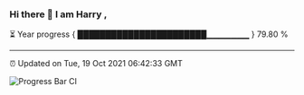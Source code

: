 ### Hi there 👋 I am Harry , 

⏳ Year progress { ███████████████████████▁▁▁▁▁▁▁ } 79.80 %

---

⏰ Updated on Tue, 19 Oct 2021 06:42:33 GMT

![Progress Bar CI](https://github.com/duykhang68/duykhang68/workflows/Progress%20Bar%20CI/badge.svg)
